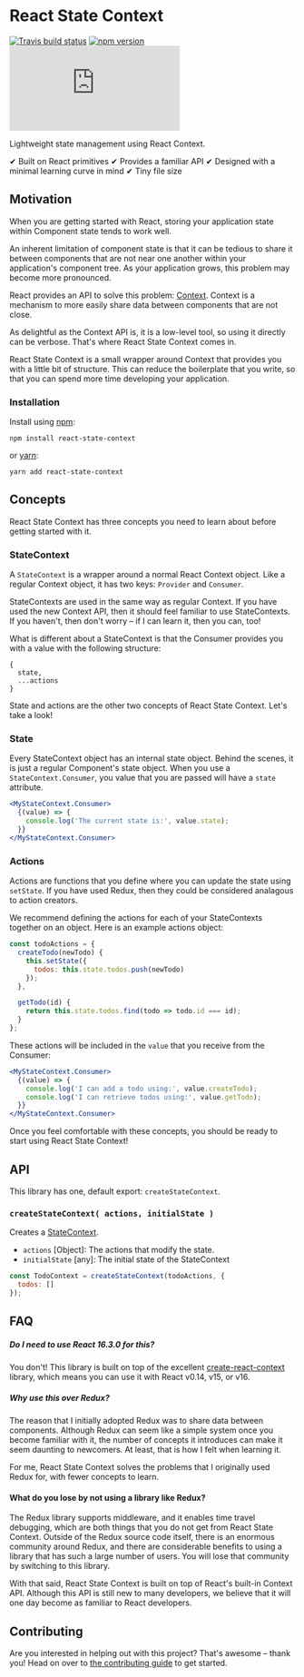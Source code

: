 # React State Context

[![Travis build status](http://img.shields.io/travis/jamesplease/react-state-context.svg?style=flat)](https://travis-ci.org/jamesplease/react-state-context)
[![npm version](https://img.shields.io/npm/v/react-state-context.svg)](https://www.npmjs.com/package/react-state-context)
[![gzip size](http://img.badgesize.io/https://unpkg.com/react-state-context/dist/react-state-context.min.js?compression=gzip)](https://unpkg.com/react-state-context/dist/react-state-context.min.js)

Lightweight state management using React Context.

✔ Built on React primitives
✔ Provides a familiar API
✔ Designed with a minimal learning curve in mind
✔ Tiny file size

## Motivation

When you are getting started with React, storing your application state within Component state tends to work
well.

An inherent limitation of component state is that it can be tedious to share it between components
that are not near one another within your application's component tree. As your application grows,
this problem may become more pronounced.

React provides an API to solve this problem: [Context](https://reactjs.org/docs/context.html). Context is a
mechanism to more easily share data between components that are not close.

As delightful as the Context API is, it is a low-level tool, so using it directly can be verbose. That's where
React State Context comes in.

React State Context is a small wrapper around Context that provides you with a little bit of structure. This can reduce
the boilerplate that you write, so that you can spend more time developing your application.

### Installation

Install using [npm](https://www.npmjs.com):

```
npm install react-state-context
```

or [yarn](https://yarnpkg.com/):

```
yarn add react-state-context
```

## Concepts

React State Context has three concepts you need to learn about before getting started with it.

### StateContext

A `StateContext` is a wrapper around a normal React Context object. Like a regular Context object, it has two keys: `Provider` and `Consumer`.

StateContexts are used in the same way as regular Context. If you have used the new Context API, then it should feel
familiar to use StateContexts. If you haven't, then don't worry – if I can learn it, then you can, too!

What is different about a StateContext is that the Consumer provides you with a value with the following structure:

```
{
  state,
  ...actions
}
```

State and actions are the other two concepts of React State Context. Let's take a look!

### State

Every StateContext object has an internal state object. Behind the scenes, it is just a regular Component's state object. When you use
a `StateContext.Consumer`, you value that you are passed will have a `state` attribute.

```jsx
<MyStateContext.Consumer>
  {(value) => {
    console.log('The current state is:', value.state);
  }}
</MyStateContext.Consumer>
```

### Actions

Actions are functions that you define where you can update the state using `setState`. If you have used Redux, then they could be
considered analagous to action creators.

We recommend defining the actions for each of your StateContexts together on an object. Here is an example actions object:

```js
const todoActions = {
  createTodo(newTodo) {
    this.setState({
      todos: this.state.todos.push(newTodo)
    });
  },

  getTodo(id) {
    return this.state.todos.find(todo => todo.id === id);
  }
};
```

These actions will be included in the `value` that you receive from the Consumer:

```jsx
<MyStateContext.Consumer>
  {(value) => {
    console.log('I can add a todo using:', value.createTodo);
    console.log('I can retrieve todos using:', value.getTodo);
  }}
</MyStateContext.Consumer>
```

Once you feel comfortable with these concepts, you should be ready to start using React State Context!

## API

This library has one, default export: `createStateContext`.

### `createStateContext( actions, initialState )`

Creates a [StateContext](#state-context).

- `actions` [Object]: The actions that modify the state.
- `initialState` [any]: The initial state of the StateContext

```js
const TodoContext = createStateContext(todoActions, {
  todos: []
});
```

## FAQ

##### Do I need to use React 16.3.0 for this?

You don't! This library is built on top of the excellent [create-react-context](https://github.com/jamiebuilds/create-react-context) library,
which means you can use it with React v0.14, v15, or v16.

##### Why use this over Redux?

The reason that I initially adopted Redux was to share data between components. Although Redux can seem like a simple system once you become
familiar with it, the number of concepts it introduces can make it seem daunting to newcomers. At least, that is how I felt when learning it.

For me, React State Context solves the problems that I originally used Redux for, with fewer concepts to learn.

#### What do you lose by not using a library like Redux?

The Redux library supports middleware, and it enables time travel debugging, which are both things that you do not get from React State Context. Outside
of the Redux source code itself, there is an enormous community around Redux, and there are considerable benefits to using a library that has such a
large number of users. You will lose that community by switching to this library.

With that said, React State Context is built on top of React's built-in Context API. Although this API is still new to many developers, we believe that
it will one day become as familiar to React developers.

## Contributing

Are you interested in helping out with this project? That's awesome – thank you! Head on over to
[the contributing guide](./CONTRIBUTING.md) to get started.
